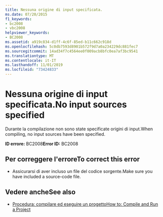 ```yaml
---
title: Nessuna origine di input specificata.
ms.date: 07/20/2015
f1_keywords:
- bc2008
- vbc2008
helpviewer_keywords:
- BC2008
ms.assetid: a919c834-d1ff-4c6f-85ed-b11c662c918d
ms.openlocfilehash: 5c0db7593d8901b572f9d7a0a234229dc881fec7
ms.sourcegitcommit: 14ad34f7c4564ee0f009acb8bfc0ea7af3bc9541
ms.translationtype: MT
ms.contentlocale: it-IT
ms.lasthandoff: 11/01/2019
ms.locfileid: "73424833"
---
```

# <a name="no-input-sources-specified"></a><span data-ttu-id="73711-102">Nessuna origine di input specificata.</span><span class="sxs-lookup"><span data-stu-id="73711-102">No input sources specified</span></span>
<span data-ttu-id="73711-103">Durante la compilazione non sono state specificate origini di input.</span><span class="sxs-lookup"><span data-stu-id="73711-103">When compiling, no input sources have been specified.</span></span>  
  
 <span data-ttu-id="73711-104">**ID errore:** BC2008</span><span class="sxs-lookup"><span data-stu-id="73711-104">**Error ID:** BC2008</span></span>  
  
## <a name="to-correct-this-error"></a><span data-ttu-id="73711-105">Per correggere l'errore</span><span class="sxs-lookup"><span data-stu-id="73711-105">To correct this error</span></span>  
  
- <span data-ttu-id="73711-106">Assicurarsi di aver incluso un file del codice sorgente.</span><span class="sxs-lookup"><span data-stu-id="73711-106">Make sure you have included a source-code file.</span></span>  
  
## <a name="see-also"></a><span data-ttu-id="73711-107">Vedere anche</span><span class="sxs-lookup"><span data-stu-id="73711-107">See also</span></span>

- [<span data-ttu-id="73711-108">Procedura: compilare ed eseguire un progetto</span><span class="sxs-lookup"><span data-stu-id="73711-108">How to: Compile and Run a Project</span></span>](/visualstudio/ide/compiling-and-building-in-visual-studio)

